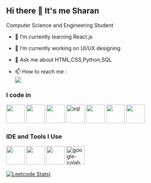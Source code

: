## Hi there 👋 It's me Sharan

Computer Science and Engineering Student

                                                 
- 🌱 I’m currently learning React.js
- 👯 I’m currently working on UI/UX designing
- 💬 Ask me about HTML,CSS,Python,SQL
  
- 📫 How to reach me :
<br /> [<img src="https://img.shields.io/badge/LinkedIn-0077B5?style=for-the-badge&logo=linkedin&logoColor=white" />](https://www.linkedin.com/in/sharan-r-0669a1229/)

### I code in
<img height="50" width="50" src="https://img.icons8.com/color/48/000000/python.png" /> <img height="50" width="50" src="https://img.icons8.com/color/48/000000/c-programming.png" /> <img height="50" width="50" src="https://img.icons8.com/color/48/000000/java-coffee-cup-logo.png" /> <img width="50" height="50" src="https://img.icons8.com/ios/50/sql.png" alt="sql"/> <img height="50" width="50" src="https://img.icons8.com/color/48/000000/html-5.png" /> <img height="50" width="50" src="https://img.icons8.com/color/48/000000/css3.png" /> 
 <img height="50" width="50" src="https://img.icons8.com/color/48/000000/mysql-logo.png"/> 

### IDE and Tools I Use
<img height="50" width="50" src="https://img.icons8.com/color/48/000000/visual-studio-code-2019.png"/> <img height="50" width="50" src="https://img.icons8.com/color/50/000000/git.png"/> <img height="50" width="50" src="https://img.icons8.com/color/48/000000/figma--v1.png"/> 
<img width="50" height="50" src="https://img.icons8.com/color/48/google-colab.png" alt="google-colab"/>






[![Leetcode Stats](https://leetcard.jacoblin.cool/Sharan_R?theme=dark&font=Noto%20Sans%20Symbols&ext=heatmap))](https://leetcode.com/Sharan_R/)

